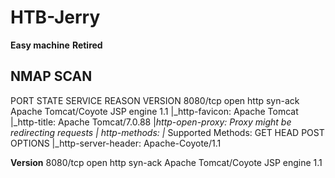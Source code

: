 # HTB-Jerry

**Easy machine**
**Retired**


## NMAP SCAN 
PORT     STATE SERVICE REASON  VERSION
8080/tcp open  http    syn-ack Apache Tomcat/Coyote JSP engine 1.1
|_http-favicon: Apache Tomcat
|_http-title: Apache Tomcat/7.0.88
|_http-open-proxy: Proxy might be redirecting requests
| http-methods: 
|_  Supported Methods: GET HEAD POST OPTIONS
|_http-server-header: Apache-Coyote/1.1

**Version**
8080/tcp open  http    syn-ack Apache Tomcat/Coyote JSP engine 1.1


